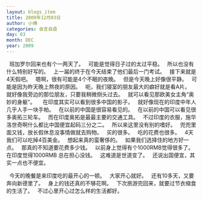 ```yaml
---
layout: blogs_item
title: 2009年12月03日
author: 小傅
categories: 自言自语
day: 03
month: DEC
year: 2009
---
```




&nbsp; 班加罗尔回来也有个一两天了。
&nbsp; 可能是觉得日子过的太过平稳。
&nbsp; 所以也没有什么特别好写的。
&nbsp; 上一届的终于在今天结束了他们最后一门考试。
&nbsp; 接下来就是4天假吧。
&nbsp; 嗯啊，很有可能是4个不眠的夜晚。
&nbsp; 但是今天晚上好像很平静。
&nbsp; 可能是因为昨天晚上熬夜的原因。
&nbsp; 呃，我们寝室的朋友最大的癖好就是看A片。
&nbsp; 就好像我旁边的那位朋友，只要我稍微侧头过去。
&nbsp; 就可以看见那欧美女主角“奥妙的身躯”。
&nbsp;
&nbsp; 在印度其实可以看到很多中国的影子。
&nbsp; 就好像现在的印度中年人几乎人手一块手帕。
&nbsp; 在以前的中国是很容易看见的。
&nbsp; 在以前的中国可以看见很多奥拓三轮车。
&nbsp; 而在印度奥拓是最最主要的交通工具。
&nbsp; 不过印度的衣服，施华洛世奇啊什么都比中国便宜起码三分之二。
&nbsp; 所以来这里没有别的嗜好。
&nbsp; 兜兜里面又钱，放长假休息没事情做就去购物。
&nbsp; 买的很多。
&nbsp; 吃的花费也很多。
&nbsp; 4天我们可以吃掉4百美金。
&nbsp; 想起来真的蛮奢侈的。
&nbsp; 如果我们选择住的地方好一点。
&nbsp; 那真的不知道要花费多少钱。
&nbsp; 以前身上觉得有个1000RMB觉得很多了。
&nbsp; 在印度觉得1000RMB 总在担心没钱。
&nbsp; 这难道是世道变了。
&nbsp; 还说出国便宜，其实一点也不便宜。
&nbsp;&nbsp;
&nbsp;&nbsp;&nbsp;
&nbsp;
&nbsp; 


&nbsp; 今天的晚餐是来印度吃的最开心的一顿。
&nbsp; 大家开心就好。
&nbsp; 还有10多天，又要奔向新德里了。
&nbsp; 身上的钱还真的不够花啊。
&nbsp; 下次旅游完回来，就要过节衣缩食的生活了。
&nbsp; 不过心里开心过怎么样的生活都好。


